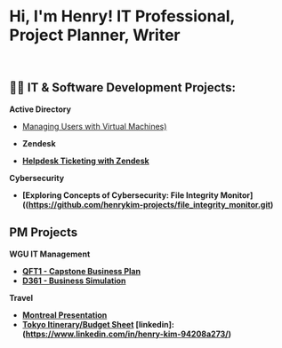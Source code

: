 <h1>Hi, I'm Henry! IT Professional, Project Planner, Writer </h1> <br/>
<h2>👨‍💻 IT & Software Development Projects:</h2>

<b>Active Directory</b>
- [Managing Users with Virtual Machines)](https://github.com/joshmadakor1/Package-Delivery-Pathfinding-Algorithm)

- <b>Zendesk<b>
- [Helpdesk Ticketing with Zendesk](https://github.com/henrykim-projects/zendesk_sampleticket.git)

<b>Cybersecurity</b>
  - [Exploring Concepts of Cybersecurity: File Integrity Monitor]((https://github.com/henrykim-projects/file_integrity_monitor.git)

<h2>PM Projects</h2>

<b>WGU IT Management</b>
  - [QFT1 - Capstone Business Plan](https://github.com/henrykim-projects/qft_capstone_hskim.git)
  - [D361 - Business Simulation](https://github.com/henrykim-projects/d361_hskim.git)

<b>Travel</b> 
- [Montreal Presentation]()
- [Tokyo Itinerary/Budget Sheet]()
[linkedin]: (https://www.linkedin.com/in/henry-kim-94208a273/)
